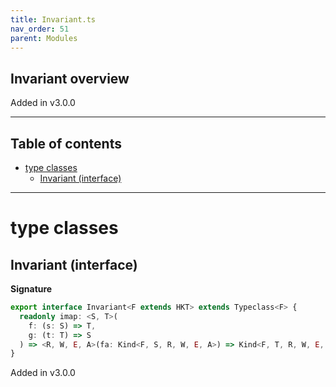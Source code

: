 ```yaml
---
title: Invariant.ts
nav_order: 51
parent: Modules
---
```


## Invariant overview

Added in v3.0.0

---

<h2 class="text-delta">Table of contents</h2>

- [type classes](#type-classes)
  - [Invariant (interface)](#invariant-interface)

---

# type classes

## Invariant (interface)

**Signature**

```ts
export interface Invariant<F extends HKT> extends Typeclass<F> {
  readonly imap: <S, T>(
    f: (s: S) => T,
    g: (t: T) => S
  ) => <R, W, E, A>(fa: Kind<F, S, R, W, E, A>) => Kind<F, T, R, W, E, A>
}
```

Added in v3.0.0
